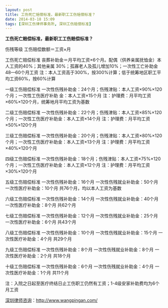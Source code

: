 ```yaml
---
layout: post
title: 工伤死亡赔偿标准，最新职工工伤赔偿标准？
date: 2014-03-18 15:09
tags: [深圳工伤律师事务所, 深圳工伤赔偿标准]
---
```

<strong>工伤死亡赔偿标准，最新职工工伤赔偿标准？</strong>

伤残等级 	工伤赔偿数额＝工资×月

工伤死亡赔偿标准 	丧葬补助金＝月平均工资×6个月。配偶（供养亲属抚恤金）本人工资的40%；其他亲属 30%；孤寡老人及孤儿增加10%；一次性工亡补助金48—60个月工资 	注：本人工资高于300%，按300%计算；低于统筹地区职工平均工资60%，按60%计算

一级工伤赔偿标准 	一次性伤残补助金：24个月；伤残津贴：本人工资×90%×120个月；一次性工伤医疗补助 金：本人工资×15个月 	注：护理费：月平均工资×60%×120个月，统筹地月平均工资为基数

二级工伤赔偿标准 	一次性伤残补助金：22个月；伤残津贴：本人工资×85%×120个月；一次性工伤医疗补助金：本人工资×14个月 	注：护理费：月平均工资×50%×120个月

三级工伤赔偿标准 	一次性伤残补助金：20个月；伤残津贴：本人工资×80%×120个月；一次性工伤医疗补助金：本人工资×13个月 	注：护理费：月平均工资×40%×120个月

四级工伤赔偿标准 	一次性伤残补助金：18个月；伤残津贴：本人工资×75%×120个月；一次性工伤医疗补助金：本人工资×12个月 	注：护理费：月平均工资×30%×120个月

五级工伤赔偿标准 	一次性伤残补助金：16个月 	一次性伤残就业补助金：50个月 	一次性医疗补助金：10个月 共76个月，均以本人工资为基数

六级工伤赔偿标准 	一次性伤残补助金：14个月 	一次性伤残就业补助金：40个月 	一次性医疗补助金：8个月 共62个月

七级工伤赔偿标准 	一次性伤残补助金：12个月 	一次性伤残就业补助金：25个月 	一次性医疗补助金：6个月 共43个月

八级工伤赔偿标准 	一次性伤残补助金：10个月 	一次性伤残就业补助金：15个月 	一次性医疗补助金：4个月 共29个月

九级工伤赔偿标准 	一次性伤残补助金：8个月 	一次性伤残就业补助金：8个月 	一次性医疗补助金：2个月 共18个月

十级工伤赔偿标准 	一次性伤残补助金：6个月 	一次性伤残就业补助金：4个月 	一次性医疗补助金：1个月 共11个月

注：入院之日起至医疗终结日止工伤职工仍然有工资；1-4级安家补助费均为6个月工资

<a href="http://www.wangpingan.com/">深圳律师咨询</a>：<a href="http://www.wangpingan.com/">http://www.wangpingan.com/</a>

